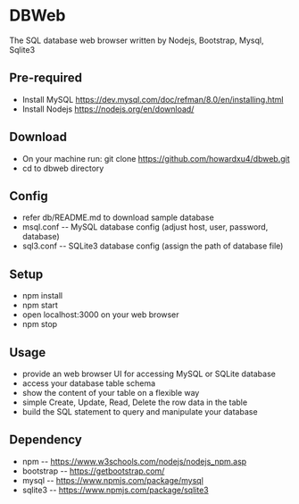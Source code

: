 DBWeb
=====

The SQL database web browser written by Nodejs, Bootstrap, Mysql, Sqlite3

Pre-required
-----------
* Install MySQL   https://dev.mysql.com/doc/refman/8.0/en/installing.html
* Install Nodejs  https://nodejs.org/en/download/

Download
-------
* On your machine run: git clone https://github.com/howardxu4/dbweb.git 
* cd to dbweb directory

Config
-----
* refer db/README.md to download sample database
* msql.conf -- MySQL database config (adjust host, user, password, database)
* sql3.conf -- SQLite3 database config (assign the path of database file) 

Setup
-----
* npm install
* npm start
* open localhost:3000 on your web browser
* npm stop

Usage
-----
* provide an web browser UI for accessing MySQL or SQLite database
* access your database table schema
* show the content of your table on a flexible way
* simple Create, Update, Read, Delete the row data in the table
* build the SQL statement to query and manipulate your database

Dependency
----------
* npm -- https://www.w3schools.com/nodejs/nodejs_npm.asp
* bootstrap -- https://getbootstrap.com/
* mysql -- https://www.npmjs.com/package/mysql
* sqlite3 -- https://www.npmjs.com/package/sqlite3

